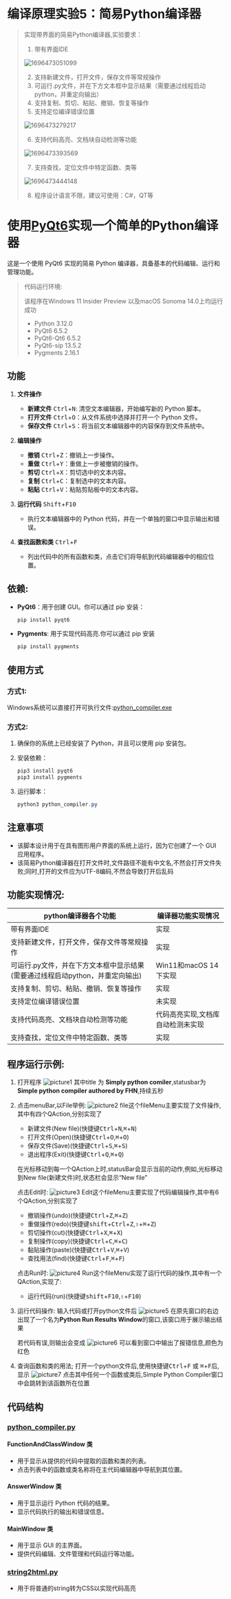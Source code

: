 # 编译原理实验5：简易Python编译器

> 实现带界面的简易Python编译器,实验要求：
>
>  1. 带有界面IDE
>
> ![1696473051099](assets\clip_image002.gif)
>
>  2. 支持新建文件，打开文件，保存文件等常规操作
>  3. 可运行.py文件，并在下方文本框中显示结果（需要通过线程启动python，并重定向输出）
>  4. 支持复制、剪切、粘贴、撤销、恢复等操作
>  5. 支持定位编译错误位置
> 
> ![1696473279217](assets\clip_image004.gif)
>
>  6. 支持代码高亮、文档块自动检测等功能
>
>  ![1696473393569](assets\clip_image006.gif)
>
>  7. 支持查找，定位文件中特定函数、类等
>
>  ![1696473444148](assets\clip_image008.gif)
>
>  8. 程序设计语言不限，建议可使用：C#，QT等

# 使用[PyQt6](https://pypi.org/project/PyQt6/)实现一个简单的Python编译器

这是一个使用 PyQt6 实现的简易 Python 编译器，具备基本的代码编辑、运行和管理功能。

> 代码运行环境:
>
> 该程序在Windows 11 Insider Preview 以及macOS Sonoma 14.0上均运行成功
>
> + Python 3.12.0
> + PyQt6  6.5.2
> + PyQt6-Qt6  6.5.2
> + PyQt6-sip  13.5.2
> + Pygments  2.16.1

## 功能
1. **文件操作**
    - **新建文件** <kbd>Ctrl</kbd>+<kbd>N</kbd>: 清空文本编辑器，开始编写新的 Python 脚本。
    - **打开文件** <kbd>Ctrl</kbd>+<kbd>O</kbd>：从文件系统中选择并打开一个 Python 文件。
    - **保存文件** <kbd>Ctrl</kbd>+<kbd>S</kbd>：将当前文本编辑器中的内容保存到文件系统中。

2. **编辑操作**
    - **撤销** <kbd>Ctrl</kbd>+<kbd>Z</kbd>：撤销上一步操作。
    - **重做** <kbd>Ctrl</kbd>+<kbd>Y</kbd>：重做上一步被撤销的操作。
    - **剪切** <kbd>Ctrl</kbd>+<kbd>X</kbd>：剪切选中的文本内容。
    - **复制** <kbd>Ctrl</kbd>+<kbd>C</kbd>：复制选中的文本内容。
    - **粘贴** <kbd>Ctrl</kbd>+<kbd>V</kbd>：粘贴剪贴板中的文本内容。

3. **运行代码** <kbd>Shift</kbd>+<kbd>F10</kbd>
    - 执行文本编辑器中的 Python 代码，并在一个单独的窗口中显示输出和错误。

4. **查找函数和类** <kbd>Ctrl</kbd>+<kbd>F</kbd>
    - 列出代码中的所有函数和类，点击它们将导航到代码编辑器中的相应位置。

## 依赖:
- **PyQt6**：用于创建 GUI。你可以通过 pip 安装：
    ```bash
    pip install pyqt6
    ```
- **Pygments**: 用于实现代码高亮.你可以通过 pip 安装
    ```bash
    pip install pygments
    ```

## 使用方式

### 方式1:
Windows系统可以直接打开可执行文件:[python_compiler.exe](/source/dist/python_compiler.exe)

### 方式2:

1. 确保你的系统上已经安装了 Python，并且可以使用 pip 安装包。
2. 安装依赖：

    ```powershell
    pip3 install pyqt6
    pip3 install pygments
    ```

3. 运行脚本：

    ```powershell
    python3 python_compiler.py
    ```

## 注意事项

- 该脚本设计用于在具有图形用户界面的系统上运行，因为它创建了一个 GUI 应用程序。
- 该简易Python编译器在打开文件时,文件路径不能有中文名,不然会打开文件失败;同时,打开的文件应为UTF-8编码,不然会导致打开后乱码

## 功能实现情况:

| python编译器各个功能                                         | 编译器功能实现情况    |
| ------------------------------------------------------------ | --------------------- |
| 带有界面IDE                                                  | 实现                  |
| 支持新建文件，打开文件，保存文件等常规操作                   | 实现                  |
| 可运行.py文件，并在下方文本框中显示结果(需要通过线程启动python，并重定向输出) | Win11和macOS 14下实现 |
| 支持复制、剪切、粘贴、撤销、恢复等操作                       | 实现                  |
| 支持定位编译错误位置                                         | 未实现                |
| 支持代码高亮、文档块自动检测等功能                           | 代码高亮实现,文档库自动检测未实现   |
| 支持查找，定位文件中特定函数、类等 | 实现 |

## 程序运行示例:

1.   打开程序
      ![picture1](./assets/picture1.png)
      其中title 为 **Simply python comiler**,statusbar为**Simple python compiler authored by FHN**,持续五秒

2.   点击menuBar,以File举例:
     ![picture2](./assets/picture2.png)
     file这个fileMenu主要实现了文件操作,其中有四个QAction,分别实现了
      + 新建文件(New file)(快捷键<kbd>Ctrl</kbd>+<kbd>N</kbd>,<kbd>⌘</kbd>+<kbd>N</kbd>)
      + 打开文件(Open)(快捷键<kbd>Ctrl</kbd>+<kbd>O</kbd>,<kbd>⌘</kbd>+<kbd>O</kbd>)
      + 保存文件(Save)(快捷键<kbd>Ctrl</kbd>+<kbd>S</kbd>,<kbd>⌘</kbd>+<kbd>S</kbd>)
      + 退出程序(Exit)(快捷键<kbd>Ctrl</kbd>+<kbd>Q</kbd>,<kbd>⌘</kbd>+<kbd>Q</kbd>)

     在光标移动到每一个QAction上时,statusBar会显示当前的动作,例如,光标移动到New file(新建文件)时,状态栏会显示“New file”

     点击Edit时:
     ![picture3](./assets/picture3.png)
     Edit这个fileMenu主要实现了代码编辑操作,其中有6个QAction,分别实现了

     + 撤销操作(undo)(快捷键<kbd>Ctrl</kbd>+<kbd>Z</kbd>,<kbd>⌘</kbd>+<kbd>Z</kbd>)
     + 重做操作(redo)(快捷键<kbd>shift</kbd>+<kbd>Ctrl</kbd>+<kbd>Z</kbd>,<kbd>⇧</kbd>+<kbd>⌘</kbd>+<kbd>Z</kbd>)
     + 剪切操作(cut)(快捷键<kbd>Ctrl</kbd>+<kbd>X</kbd>,<kbd>⌘</kbd>+<kbd>X</kbd>)
     + 复制操作(copy)(快捷键<kbd>Ctrl</kbd>+<kbd>C</kbd>,<kbd>⌘</kbd>+<kbd>C</kbd>)
     + 黏贴操作(paste)(快捷键<kbd>Ctrl</kbd>+<kbd>V</kbd>,<kbd>⌘</kbd>+<kbd>V</kbd>)
     + 查找用法(find)(快捷键<kbd>Ctrl</kbd>+<kbd>F</kbd>,<kbd>⌘</kbd>+<kbd>F</kbd>)

     点击Run时:
     ![picture4](./assets/picture4.png)
     Run这个fileMenu实现了运行代码的操作,其中有一个QAction,实现了:
     + 运行代码(run)(快捷键<kbd>shift</kbd>+<kbd>F10</kbd>,<kbd>⇧</kbd>+<kbd>F10</kbd>)

3.  运行代码操作:
    输入代码或打开python文件后
    ![picture5](./assets/picture5.png)
    在原先窗口的右边出现了一个名为**Python Run Results Window**的窗口,该窗口用于展示输出结果

	若代码有误,则输出会变成
	![picture6](./assets/picture6.png)
	可以看到窗口中输出了报错信息,颜色为红色
	
4.  查询函数和类的用法;
	打开一个python文件后,使用快捷键<kbd>Ctrl</kbd>+<kbd>F</kbd> 或 <kbd>⌘</kbd>+<kbd>F</kbd>后,显示
	![picture7](./assets/picture7.png)
	点击其中任何一个函数或类后,Simple Python Compiler窗口中会跳转到该函数所在位置


## 代码结构

### [python_compiler.py](./source/python_compiler.py)

#### FunctionAndClassWindow 类
- 用于显示从提供的代码中提取的函数和类的列表。
- 点击列表中的函数或类名称将在主代码编辑器中导航到其位置。

#### AnswerWindow 类

- 用于显示运行 Python 代码的结果。
- 显示代码执行的输出和错误信息。

#### MainWindow 类
- 用于显示 GUI 的主界面。
- 提供代码编辑、文件管理和代码运行等功能。

### [string2html.py](./source/string2html.py)

- 用于将普通的string转为CSS以实现代码高亮



